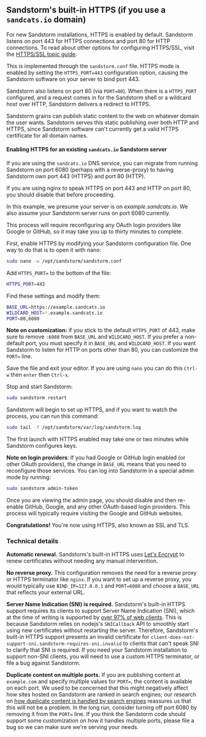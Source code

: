 ## Sandstorm's built-in HTTPS (if you use a `sandcats.io` domain)

For new Sandstorm installations, HTTPS is enabled by
default. Sandstorm listens on port 443 for HTTPS connections and port
80 for HTTP connections. To read about other options for configuring
HTTPS/SSL, visit the [HTTPS/SSL topic guide](ssl.md).

This is implemented through the `sandstorm.conf` file. HTTPS mode is
enabled by setting the `HTTPS_PORT=443` configuration option, causing
the Sandstorm software on your server to bind port 443.

Sandstorm also listens on port 80 (via `PORT=80`). When there is a
`HTTPS_PORT` configured, and a request comes in for the Sandstorm
shell or a wildcard host over HTTP, Sandstorm delivers a redirect to
HTTPS.

Sandstorm grains can publish static content to the web on whatever
domain the user wants. Sandstorm serves this static publishing over
both HTTP and HTTPS, since Sandstorm software can't currently get a
valid HTTPS certificate for all domain names.

#### Enabling HTTPS for an existing `sandcats.io` Sandstorm server

If you are using the `sandcats.io` DNS service, you can migrate from
running Sandstorm on port 6080 (perhaps with a reverse-proxy) to
having Sandstorm own port 443 (HTTPS) and port 80 (HTTP).

If you are using nginx to speak HTTPS on port 443 and HTTP on port 80,
you should disable that before proceeding.

In this example, we presume your server is on
_example.sandcats.io_. We also assume your Sandstorm server runs on
port 6080 currently.

This process will require reconfiguring any OAuth login providers like
Google or GitHub, so it may take you up to thirty minutes to complete.

First, enable HTTPS by modifying your Sandstorm configuration file.
One way to do that is to open it with nano:

```bash
sudo nano -w /opt/sandstorm/sandstorm.conf
```

Add `HTTPS_PORT=` to the bottom of the file:

```bash
HTTPS_PORT=443
```

Find these settings and modify them:

```bash
BASE_URL=https://example.sandcats.io
WILDCARD_HOST=*.example.sandcats.io
PORT=80,6080
```

**Note on customization:** if you stick to the default `HTTPS_PORT` of
443, make sure to remove `:6080` from `BASE_URL` and
`WILDCARD_HOST`. If you prefer a non-default port, you must specify it
in `BASE_URL` and `WILDCARD_HOST`. If you want Sandstorm to listen for
HTTP on ports other than 80, you can customize the `PORT=` line.

Save the file and exit your editor. If you are using `nano` you can
do this `Ctrl-w` then `enter` then `Ctrl-x`.

Stop and start Sandstorm:

```bash
sudo sandstorm restart
```

Sandstorm will begin to set up HTTPS, and if you want to watch the
process, you can run this command:

```bash
sudo tail -f /opt/sandstorm/var/log/sandstorm.log
```

The first launch with HTTPS enabled may take one or two minutes while
Sandstorm configures keys.

**Note on login providers**: If you had Google or GitHub login enabled
(or other OAuth providers), the change in `BASE_URL` means that you
need to reconfigure those services. You can log into Sandstorm in a
special admin mode by running:

```bash
sudo sandstorm admin-token
```

Once you are viewing the admin page, you should disable and then
re-enable GitHub, Google, and any other OAuth-based login
providers. This process will typically require visiting the Google and
GitHub websites.

**Congratulations!** You're now using HTTPS, also known as SSL and TLS.

### Technical details

**Automatic renewal.** Sandstorm's built-in HTTPS uses
[Let's Encrypt](https://letsencrypt.org/) to renew certificates without
needing any manual intervention.

<!--
**B rating.** Sandstorm's HTTPS cipher suites are kind of OK but really
could be better.
-->

**No reverse proxy.** This configuration removes the need for a
reverse proxy or HTTPS terminator like `nginx`. If you want to set up
a reverse proxy, you would typically use `BIND_IP=127.0.0.1` and
`PORT=6080` and choose a `BASE_URL` that reflects your external URL.

**Server Name Indication (SNI) is required.** Sandstorm's built-in
HTTPS support requires its clients to support Server Name Indication
(SNI), which at the time of writing is supported by [over 97% of web
clients](http://caniuse.com/#feat=sni).  This is because Sandstorm
relies on nodejs's `SNICallback` API to smoothly start using new
certificates without restarting the server. Therefore, Sandstorm's
built-in HTTPS support presents an invalid certificate for
`client-does-not-support-sni.sandstorm-requires-sni.invalid` to
clients that can't speak SNI to clarify that SNI is required. If you
need your Sandstorm installation to support non-SNI clients, you will
need to use a custom HTTPS terminator, or file a bug against Sandstorm.

**Duplicate content on multiple ports.** If you are publishing content
at `example.com` and specify multiple values for `PORT=`, the content
is available on each port. We used to be concerned that this might
negatively affect how sites hosted on Sandstorm are ranked in search
engines; our research on [how duplicate content is handled by search
engines](https://support.google.com/webmasters/answer/66359?hl=en)
reassures us that this will not be a problem. In the long run,
consider turning off port 6080 by removing it from the `PORT=` line.
If you think the Sandstorm code should support some customization on
how it handles multiple ports, please file a bug so we can make sure
we're serving your needs.

